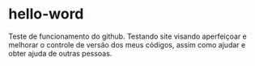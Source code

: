 # hello-word
Teste de funcionamento do github. 
Testando site visando aperfeiçoar e melhorar o controle de versão dos meus códigos, assim como ajudar e obter ajuda de outras pessoas.
